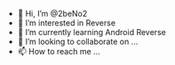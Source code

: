 - 👋 Hi, I’m @2beNo2
- 👀 I’m interested in Reverse
- 🌱 I’m currently learning Android Reverse
- 💞️ I’m looking to collaborate on ...
- 📫 How to reach me ...

<!---
2beNo2/2beNo2 is a ✨ special ✨ repository because its `README.md` (this file) appears on your GitHub profile.
You can click the Preview link to take a look at your changes.
--->
